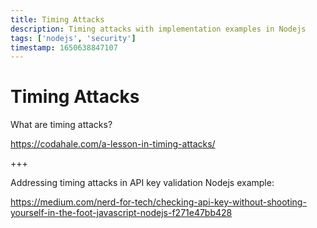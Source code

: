 ```yaml
---
title: Timing Attacks
description: Timing attacks with implementation examples in Nodejs
tags: ['nodejs', 'security']
timestamp: 1650638847107
---
```


# Timing Attacks

What are timing attacks?

<https://codahale.com/a-lesson-in-timing-attacks/>

+++

Addressing timing attacks in API key validation Nodejs example:

<https://medium.com/nerd-for-tech/checking-api-key-without-shooting-yourself-in-the-foot-javascript-nodejs-f271e47bb428>

<PostDate />
<PageTags />
